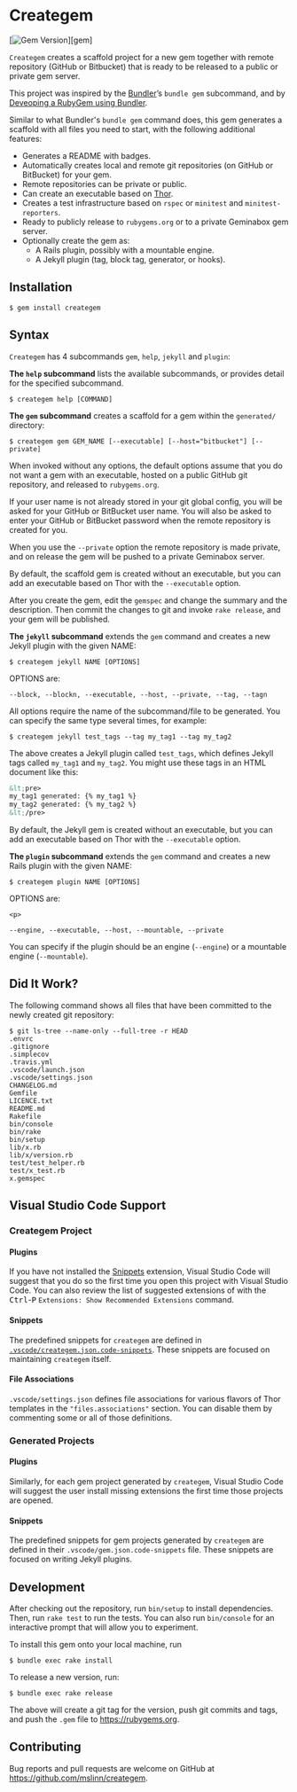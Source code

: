 # Creategem

[![Gem Version](http://img.shields.io/gem/v/creategem.svg)][gem]

`Creategem` creates a scaffold project for a new gem together with remote repository (GitHub or Bitbucket)
that is ready to be released to a public or private gem server.

This project was inspired by the [Bundler](http://bundler.io)&rsquo;s `bundle gem` subcommand,
and by [Deveoping a RubyGem using Bundler](https://github.com/radar/guides/blob/master/gem-development.md).

Similar to what Bundler's `bundle gem` command does,
this gem generates a scaffold with all files you need to start,
with the following additional features:

- Generates a README with badges.
- Automatically creates local and remote git repositories (on GitHub or BitBucket) for your gem.
- Remote repositories can be private or public.
- Can create an executable based on [Thor](http://whatisthor.com).
- Creates a test infrastructure based on `rspec` or `minitest` and `minitest-reporters`.
- Ready to publicly release to `rubygems.org` or to a private Geminabox gem server.
- Optionally create the gem as:
  - A Rails plugin, possibly with a mountable engine.
  - A Jekyll plugin (tag, block tag, generator, or hooks).


## Installation
```shell
$ gem install creategem
```

## Syntax
`Creategem` has 4 subcommands `gem`, `help`, `jekyll` and `plugin`:

**The `help` subcommand** lists the available subcommands,
or provides detail for the specified subcommand.
```shell
$ creategem help [COMMAND]
```

**The `gem` subcommand** creates a scaffold for a gem within the `generated/` directory:
```shell
$ creategem gem GEM_NAME [--executable] [--host="bitbucket"] [--private]
```

When invoked without any options,
the default options assume that you do not want a gem with an executable,
hosted on a public GitHub git repository, and released to `rubygems.org`.

If your user name is not already stored in your git global config,
you will be asked for your GitHub or BitBucket user name.
You will also be asked to enter your GitHub or BitBucket password when the remote repository is created for you.

When you use the `--private` option the remote repository is made private,
and on release the gem will be pushed to a private Geminabox server.

By default, the scaffold gem is created without an executable,
but you can add an executable based on Thor with the `--executable` option.

After you create the gem, edit the `gemspec` and change the summary and the description.
Then commit the changes to git and invoke `rake release`,
and your gem will be published.


**The `jekyll` subcommand** extends the `gem` command and creates a new Jekyll plugin with the given NAME:

    $ creategem jekyll NAME [OPTIONS]

OPTIONS are:

    --block, --blockn, --executable, --host, --private, --tag, --tagn

All options require the name of the subcommand/file to be generated.
You can specify the same type several times, for example:

```shell
$ creategem jekyll test_tags --tag my_tag1 --tag my_tag2
```

The above creates a Jekyll plugin called `test_tags`,
which defines Jekyll tags called `my_tag1` and `my_tag2`.
You might use these tags in an HTML document like this:

```html
&lt;pre>
my_tag1 generated: {% my_tag1 %}
my_tag2 generated: {% my_tag2 %}
&lt;/pre>
```

By default, the Jekyll gem is created without an executable,
but you can add an executable based on Thor with the `--executable` option.


**The `plugin` subcommand** extends the `gem` command and creates a new Rails plugin with the given NAME:
```shell
$ creategem plugin NAME [OPTIONS]
```

OPTIONS are:
```</p>
<p>

--engine, --executable, --host, --mountable, --private
```

You can specify if the plugin should be an engine (`--engine`) or a mountable engine (`--mountable`).


## Did It Work?
The following command shows all files that have been committed to the newly created git repository:

```shell
$ git ls-tree --name-only --full-tree -r HEAD
.envrc
.gitignore
.simplecov
.travis.yml
.vscode/launch.json
.vscode/settings.json
CHANGELOG.md
Gemfile
LICENCE.txt
README.md
Rakefile
bin/console
bin/rake
bin/setup
lib/x.rb
lib/x/version.rb
test/test_helper.rb
test/x_test.rb
x.gemspec
```


## Visual Studio Code Support
### Creategem Project
#### Plugins
If you have not installed the
[Snippets](https://marketplace.visualstudio.com/items?itemName=devonray.snippet) extension,
Visual Studio Code will suggest that you do so the first time you open this project with Visual Studio Code.
You can also review the list of suggested extensions of with the <kbd>Ctrl</kbd>-<kbd>P</kbd>
`Extensions: Show Recommended Extensions` command.

#### Snippets
The predefined snippets for `creategem` are defined in
[`.vscode/creategem.json.code-snippets`](.vscode/creategem.json.code-snippets).
These snippets are focused on maintaining `creategem` itself.

#### File Associations
`.vscode/settings.json` defines file associations for various flavors of Thor templates in the `"files.associations"` section.
You can disable them by commenting some or all of those definitions.


### Generated Projects
#### Plugins
Similarly, for each gem project generated by `creategem`, Visual Studio Code will suggest
the user install missing extensions the first time those projects are opened.

#### Snippets
The predefined snippets for gem projects generated by `creategem` are defined in
their `.vscode/gem.json.code-snippets` file.
These snippets are focused on writing Jekyll plugins.


## Development
After checking out the repository, run `bin/setup` to install dependencies.
Then, run `rake test` to run the tests.
You can also run `bin/console` for an interactive prompt that will allow you to experiment.

To install this gem onto your local machine, run
```shell
$ bundle exec rake install
```

To release a new version, run:
```shell
$ bundle exec rake release
```
The above will create a git tag for the version, push git commits and tags,
and push the `.gem` file to https://rubygems.org.


## Contributing
Bug reports and pull requests are welcome on GitHub at https://github.com/mslinn/creategem.
